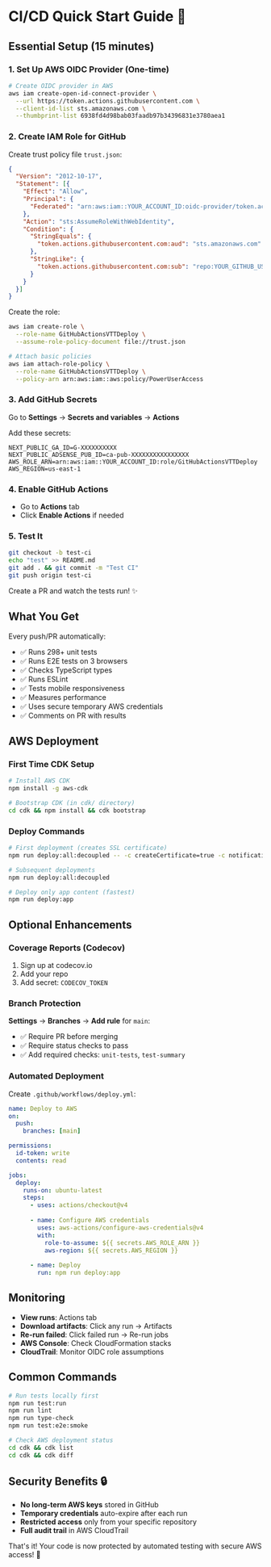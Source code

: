 # CI/CD Quick Start Guide 🚀

## Essential Setup (15 minutes)

### 1. Set Up AWS OIDC Provider (One-time)

```bash
# Create OIDC provider in AWS
aws iam create-open-id-connect-provider \
  --url https://token.actions.githubusercontent.com \
  --client-id-list sts.amazonaws.com \
  --thumbprint-list 6938fd4d98bab03faadb97b34396831e3780aea1
```

### 2. Create IAM Role for GitHub

Create trust policy file `trust.json`:
```json
{
  "Version": "2012-10-17",
  "Statement": [{
    "Effect": "Allow",
    "Principal": {
      "Federated": "arn:aws:iam::YOUR_ACCOUNT_ID:oidc-provider/token.actions.githubusercontent.com"
    },
    "Action": "sts:AssumeRoleWithWebIdentity",
    "Condition": {
      "StringEquals": {
        "token.actions.githubusercontent.com:aud": "sts.amazonaws.com"
      },
      "StringLike": {
        "token.actions.githubusercontent.com:sub": "repo:YOUR_GITHUB_USERNAME/vocaltechniquetranslator.com:*"
      }
    }
  }]
}
```

Create the role:
```bash
aws iam create-role \
  --role-name GitHubActionsVTTDeploy \
  --assume-role-policy-document file://trust.json

# Attach basic policies
aws iam attach-role-policy \
  --role-name GitHubActionsVTTDeploy \
  --policy-arn arn:aws:iam::aws:policy/PowerUserAccess
```

### 3. Add GitHub Secrets
Go to **Settings** → **Secrets and variables** → **Actions**

Add these secrets:
```
NEXT_PUBLIC_GA_ID=G-XXXXXXXXXX
NEXT_PUBLIC_ADSENSE_PUB_ID=ca-pub-XXXXXXXXXXXXXXXX
AWS_ROLE_ARN=arn:aws:iam::YOUR_ACCOUNT_ID:role/GitHubActionsVTTDeploy
AWS_REGION=us-east-1
```

### 4. Enable GitHub Actions
- Go to **Actions** tab
- Click **Enable Actions** if needed

### 5. Test It
```bash
git checkout -b test-ci
echo "test" >> README.md
git add . && git commit -m "Test CI"
git push origin test-ci
```
Create a PR and watch the tests run! ✨

## What You Get

Every push/PR automatically:
- ✅ Runs 298+ unit tests
- ✅ Runs E2E tests on 3 browsers
- ✅ Checks TypeScript types
- ✅ Runs ESLint
- ✅ Tests mobile responsiveness
- ✅ Measures performance
- ✅ Uses secure temporary AWS credentials
- ✅ Comments on PR with results

## AWS Deployment

### First Time CDK Setup
```bash
# Install AWS CDK
npm install -g aws-cdk

# Bootstrap CDK (in cdk/ directory)
cd cdk && npm install && cdk bootstrap
```

### Deploy Commands
```bash
# First deployment (creates SSL certificate)
npm run deploy:all:decoupled -- -c createCertificate=true -c notificationEmail=your@email.com

# Subsequent deployments
npm run deploy:all:decoupled

# Deploy only app content (fastest)
npm run deploy:app
```

## Optional Enhancements

### Coverage Reports (Codecov)
1. Sign up at codecov.io
2. Add your repo
3. Add secret: `CODECOV_TOKEN`

### Branch Protection
**Settings** → **Branches** → **Add rule** for `main`:
- ✅ Require PR before merging
- ✅ Require status checks to pass
- ✅ Add required checks: `unit-tests`, `test-summary`

### Automated Deployment
Create `.github/workflows/deploy.yml`:
```yaml
name: Deploy to AWS
on:
  push:
    branches: [main]

permissions:
  id-token: write
  contents: read

jobs:
  deploy:
    runs-on: ubuntu-latest
    steps:
      - uses: actions/checkout@v4
      
      - name: Configure AWS credentials
        uses: aws-actions/configure-aws-credentials@v4
        with:
          role-to-assume: ${{ secrets.AWS_ROLE_ARN }}
          aws-region: ${{ secrets.AWS_REGION }}
      
      - name: Deploy
        run: npm run deploy:app
```

## Monitoring

- **View runs**: Actions tab
- **Download artifacts**: Click any run → Artifacts
- **Re-run failed**: Click failed run → Re-run jobs
- **AWS Console**: Check CloudFormation stacks
- **CloudTrail**: Monitor OIDC role assumptions

## Common Commands

```bash
# Run tests locally first
npm run test:run
npm run lint
npm run type-check
npm run test:e2e:smoke

# Check AWS deployment status
cd cdk && cdk list
cd cdk && cdk diff
```

## Security Benefits 🔒

- **No long-term AWS keys** stored in GitHub
- **Temporary credentials** auto-expire after each run
- **Restricted access** only from your specific repository
- **Full audit trail** in AWS CloudTrail

That's it! Your code is now protected by automated testing with secure AWS access! 🎉